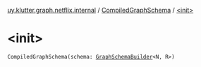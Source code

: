[uy.klutter.graph.netflix.internal](../index.md) / [CompiledGraphSchema](index.md) / [&lt;init&gt;](.)


# &lt;init&gt;
<code>CompiledGraphSchema(schema: [GraphSchemaBuilder](../-graph-schema-builder/index.md)<N, R>)</code><br/>

